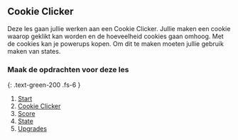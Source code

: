 ## Cookie Clicker
Deze les gaan jullie werken aan een Cookie Clicker. Jullie maken een cookie waarop geklikt kan worden en de hoeveelheid cookies gaan omhoog. Met de cookies kan je powerups kopen.
Om dit te maken moeten jullie gebruik maken van states.

### Maak de opdrachten voor deze les
{: .text-green-200 .fs-6 }

1. [Start](1Start)
2. [Cookie Clicker](2CookieClicker)
3. [Score](3Score)
4. [State](4State)
4. [Upgrades](5upgrades)
